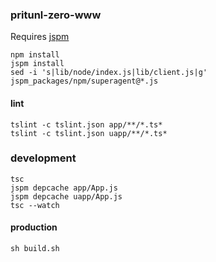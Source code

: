 ### pritunl-zero-www

Requires [jspm](https://www.npmjs.com/package/jspm)

```
npm install
jspm install
sed -i 's|lib/node/index.js|lib/client.js|g' jspm_packages/npm/superagent@*.js
```

#### lint

```
tslint -c tslint.json app/**/*.ts*
tslint -c tslint.json uapp/**/*.ts*
```

### development

```
tsc
jspm depcache app/App.js
jspm depcache uapp/App.js
tsc --watch
```

#### production

```
sh build.sh
```

